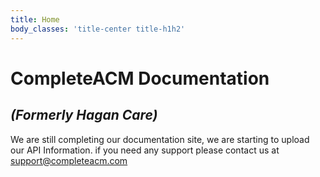 ```yaml
---
title: Home
body_classes: 'title-center title-h1h2'
---
```


# CompleteACM Documentation
## _(Formerly Hagan Care)_

We are still completing our documentation site, we are starting to upload our API Information.
if you need any support please contact us at support@completeacm.com